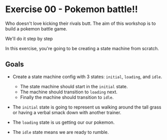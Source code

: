 # Exercise 00 - Pokemon battle!!

Who doesn't love kicking their rivals butt. The aim of this workshop is to build a pokemon battle game.

We'll do it step by step

In this exercise, you're going to be creating a state machine from scratch.

## Goals

- Create a state machine config with 3 states: `initial`, `loading`, and `idle`.

  - The state machine should start in the `initial` state.
  - The machine should transition to `loading` next.
  - Finally the machine should transition to `idle`.

- The `initial` state is going to represent us walking around the tall grass or having a verbal smack down with another trainer.
- The `loading` state is us getting our our pokemon.
- The `idle` state means we are ready to rumble.
